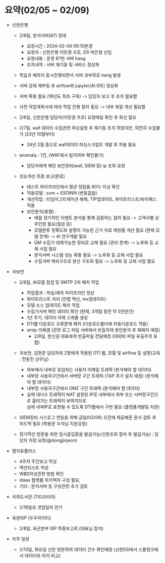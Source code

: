 # 요약(02/05 ~ 02/09)

* 신한은행
    * 2/6일, 분석서버(87) 장애
        * 요청시간 : 2024-02-06 09:10분경 
        * 요청자 : 신한은행 이민경 프로, DS 박은철 선임
        * 요청내용 : 운영 87번 서버 hang
        * 조치내역 : 서버 재기동 및 서비스 정상화

    * 학습과 예측이 동시진행되면서 서버 과부하로 hang 발생
    * 서버 강제 재부팅 후 airflow와 jupyter(AI IDE) 정상화
    * 서버 확충 필요 (18년도 최초 구축) -> 담당자 보고 후 조치 필요함
    * 사전 작업계획서에 따라 작업 진행 절차 필요  -> 내부 체질 개선 필요함

    * 2/6일, 신한은행 담당자(이민경 프로) 요청메일 확인 후 회신 필요
    * 2/7일, waf 데이터 수집관련 파싱설정 후 재기동 조치 하였지만, 여전히 수집불가 (23년 10월부터)
        * 24년 2월 중으로 waf데이터 파싱스크립트 개발 후 적용 필요 
    * anomaly : 1건, (WAF에서 탐지여부 확인불가)
        * 담당자에게 해당 보안장비(waf, SIEM 등) ip 조회 요청
    
    * 성능개선 최종 보고(완료)
        * 테스트 파이프라인에서 평균 정탐율 90% 이상 확인
        * 적용모델 : svm + ESOINN (변동없음)
        * 개선작업 : 타임어그리게이션 해제, TIP업데이트, 화이트리스트/바이패스 적용
        * 보안분석(총평) :
            * 매월 정기적인 이벤트 분석을 통해 검증하는 절차 필요                          -> 고객사별 상주인원 필요(점검 등)    
            * 모델분류 정확도와 설명이 가능한 근거 자료 매칭율 개선 필요 (현재 모델 한계)    -> AI 연구개발 필요    
            * QM 수집기 대체가능한 장비로 교체 필요 (관리 한계)    -> 노후화 등 교체 사업 필요    
            * 분석서버 시스템 성능 확충 필요                      -> 노후화 등 교체 사업 필요    
            * 수집서버 메쉬구조로 분산 구조화 필요                 -> 노후화 등 교체 사업 필요    

* 국보연
    * 2/6일, AI모델 점검 및 SMTP 2차 패치 작업
        * 작업결과 : 학습/예측 파이프라인 정상
        * 화이트리스트 처리 (안랩 백신, ms업데이트)
        * 모델 소스 업데이트 패치 작업
        * 수집기서버 패킷 데이터 확인 (현재, 3개월 동안 약 5천만건)
        * 1년 주기, 데이터 삭제 스케줄 생성
        * DTI웹 다운로드 오류문제 패치 (다운로드폴더에 자동다운로드 적용)
        * smtp 미해결 (관련 로그 파일 서버에서 반출하여 원인분석 후 재패치 예정)
            * 2/8일, 한신권 대표에게 반출파일 전달예정 (대외비 파일 유출주의 포함)

    * 국보연, 김현준 담당자외 2명에게 적용된 DTI 웹, 모델 및 airflow 등 설명(교육 : 전동진 상무님)
        * 외부에서 내부로 유입되는 사용자 이메일 트래픽 (분석해야 할 데이터)
        * 내부망 사용자구간에서 서버망 구간 트래픽 (TAP 추가 설치 예정) (분석해야 할 데이터)
        * 내부망 사용자구간에서 DMZ 구간 트래픽 (분석해야 할 데이터)
        * 실제 대다수 트래픽이 NAT 설정된 IP로 내부에서 외부 또는 서버망구간으로 흘러가는 트래픽이 보여지므로   
          실제 내부IP로 표현될 수 있도록 DTI웹에서 구현 필요 (플랫폼개발팀 지원)

    * SIEM장비 시스로그 연동을 위해 금일(02/06) 오전에 제공해준 문서 검토 후 피드백 필요 (박용문 수석님 지원요청)
    * 정기적인 방문을 위한 임시출입증을 발급가능(신원조회 절차 후 발급가능) : 담당자 지정 요청(@dongjinjeon)

* 엘지유플러스
    * 4주차 주간보고 작성
    * 액션리스트 작성
    * WBS작성관련 방법 확인
    * idaas 플랫폼 아키텍처 구성 필요, 
    * 기타 : 분석서버 등 구성관련 추가 검토

* 국회도서관 (TIG코리아)
    * 2/19일로 셋업일자 연기

* 육본ISP (두두아이티)
    * 2/8일, 육군본부 ISP 최종보고회 (대표님 참석)


* 차주 일정
    * 2/13일, 화요일 신한 방문하여 데이터 건수 확인예정 (신한DS에서 스플렁크에서 데이터와 차이 비교)